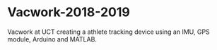 # Vacwork-2018-2019
Vacwork at UCT creating a athlete tracking device using an IMU, GPS module, Arduino and MATLAB. 
